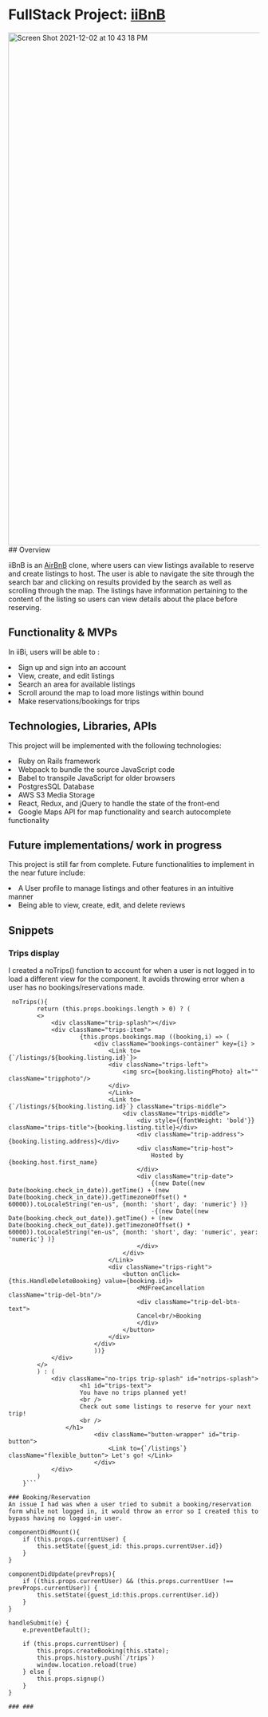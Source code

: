 # FullStack Project: [iiBnB](https://iibnb.herokuapp.com/#/)

<img width="1029" alt="Screen Shot 2021-12-02 at 10 43 18 PM" src="https://media.giphy.com/media/q9LEfaN1ZEHIUFotDC/giphy.gif">
## Overview

iiBnB is an [AirBnB](https://www.airbnb.com/) clone, where users can view listings available to reserve and create listings to host. 
The user is able to navigate the site through the search bar and clicking on results provided by the search as well as scrolling through the map.
The listings have information pertaining to the content of the listing so users can view details about the place before reserving.

## Functionality & MVPs

In iiBi, users will be able to :
<li> Sign up and sign into an account</li>
<li> View, create, and edit listings </li>
<li> Search an area for available listings </li>
<li> Scroll around the map to load more listings within bound </li>
<li> Make reservations/bookings for trips </li>

 ## Technologies, Libraries, APIs
This project will be implemented with the following technologies: 
<li> Ruby on Rails framework
<li> Webpack to bundle the source JavaScript code
<li> Babel to transpile JavaScript for older browsers
<li> PostgresSQL Database
<li> AWS S3 Media Storage
<li> React, Redux, and jQuery to handle the state of the front-end
<li> Google Maps API for map functionality and search autocomplete functionality
</li>

## Future implementations/ work in progress
This project is still far from complete.
Future functionalities to implement in the near future include:
<li> A User profile to manage listings and other features in an intuitive manner
<li> Being able to view, create, edit, and delete reviews



## Snippets
 
### Trips display
I created a noTrips() function to account for when a user is not logged in to load a different view for the component. 
It avoids throwing error when a user has no bookings/reservations made.

```
 noTrips(){
        return (this.props.bookings.length > 0) ? (   
        <>
            <div className="trip-splash"></div>        
            <div className="trips-item">
                    {this.props.bookings.map ((booking,i) => (
                        <div className="bookings-container" key={i} >
                            <Link to={`/listings/${booking.listing.id}`}>
                            <div className="trips-left">
                                <img src={booking.listingPhoto} alt="" className="tripphoto"/>
                            </div>
                            </Link>
                            <Link to={`/listings/${booking.listing.id}`} className="trips-middle">
                                <div className="trips-middle">
                                    <div style={{fontWeight: 'bold'}} className="trips-title">{booking.listing.title}</div>
                                    <div className="trip-address">{booking.listing.address}</div>
                                    <div className="trip-host">
                                        Hosted by {booking.host.first_name}
                                    </div>
                                    <div className="trip-date">
                                        {(new Date((new Date(booking.check_in_date)).getTime() + (new Date(booking.check_in_date)).getTimezoneOffset() * 60000)).toLocaleString("en-us", {month: 'short', day: 'numeric'} )}
                                        -{(new Date((new Date(booking.check_out_date)).getTime() + (new Date(booking.check_out_date)).getTimezoneOffset() * 60000)).toLocaleString("en-us", {month: 'short', day: 'numeric', year: 'numeric'} )}
                                    </div>
                                </div>
                            </Link>
                            <div className="trips-right">
                                <button onClick={this.HandleDeleteBooking} value={booking.id}>
                                    <MdFreeCancellation className="trip-del-btn"/> 
                                    <div className="trip-del-btn-text">
                                    Cancel<br/>Booking
                                    </div>
                                </button>
                            </div>
                        </div>
                        ))}
            </div>
        </>
        ) : (
            <div className="no-trips trip-splash" id="notrips-splash">
                    <h1 id="trips-text">
                    You have no trips planned yet! 
                    <br />
                    Check out some listings to reserve for your next trip!
                    <br />
                </h1>
                        <div className="button-wrapper" id="trip-button">
                            <Link to={`/listings`} className="flexible_button"> Let's go! </Link>
                        </div>
            </div>
        )
    }```

### Booking/Reservation
An issue I had was when a user tried to submit a booking/reservation form while not logged in, it would throw an error so I created this to bypass having no logged-in user.

```
    componentDidMount(){
        if (this.props.currentUser) {
            this.setState({guest_id: this.props.currentUser.id})
        }
    }

    componentDidUpdate(prevProps){
        if ((this.props.currentUser) && (this.props.currentUser !== prevProps.currentUser)) {
            this.setState({guest_id:this.props.currentUser.id})
        }
    }

    handleSubmit(e) {
        e.preventDefault();

        if (this.props.currentUser) {
            this.props.createBooking(this.state);
            this.props.history.push(`/trips`)
            window.location.reload(true)
        } else {
            this.props.signup()
        }
    }
```
### ###

